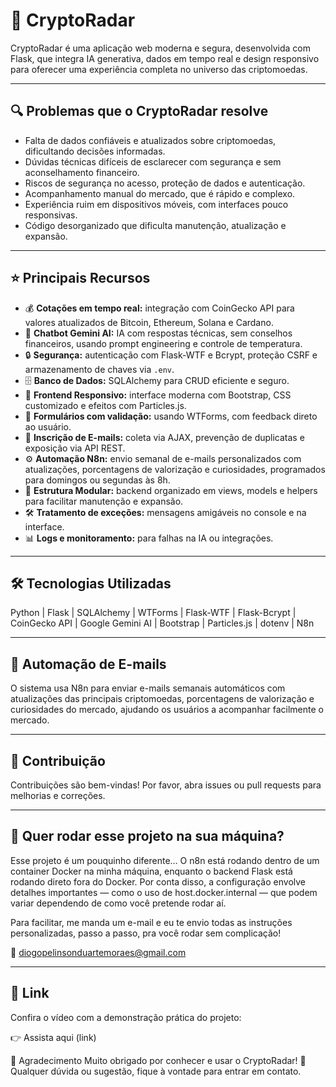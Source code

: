 # 🚀 CryptoRadar

CryptoRadar é uma aplicação web moderna e segura, desenvolvida com Flask, que integra IA generativa, dados em tempo real e design responsivo para oferecer uma experiência completa no universo das criptomoedas.

---

## 🔍 Problemas que o CryptoRadar resolve

- Falta de dados confiáveis e atualizados sobre criptomoedas, dificultando decisões informadas.  
- Dúvidas técnicas difíceis de esclarecer com segurança e sem aconselhamento financeiro.  
- Riscos de segurança no acesso, proteção de dados e autenticação.  
- Acompanhamento manual do mercado, que é rápido e complexo.  
- Experiência ruim em dispositivos móveis, com interfaces pouco responsivas.  
- Código desorganizado que dificulta manutenção, atualização e expansão.

---

## ⭐ Principais Recursos

- 💰 **Cotações em tempo real:** integração com CoinGecko API para valores atualizados de Bitcoin, Ethereum, Solana e Cardano.  
- 🤖 **Chatbot Gemini AI:** IA com respostas técnicas, sem conselhos financeiros, usando prompt engineering e controle de temperatura.  
- 🔒 **Segurança:** autenticação com Flask-WTF e Bcrypt, proteção CSRF e armazenamento de chaves via `.env`.  
- 🗄️ **Banco de Dados:** SQLAlchemy para CRUD eficiente e seguro.  
- 📱 **Frontend Responsivo:** interface moderna com Bootstrap, CSS customizado e efeitos com Particles.js.  
- 📝 **Formulários com validação:** usando WTForms, com feedback direto ao usuário.  
- 📧 **Inscrição de E-mails:** coleta via AJAX, prevenção de duplicatas e exposição via API REST.  
- ⚙️ **Automação N8n:** envio semanal de e-mails personalizados com atualizações, porcentagens de valorização e curiosidades, programados para domingos ou segundas às 8h.  
- 🧩 **Estrutura Modular:** backend organizado em views, models e helpers para facilitar manutenção e expansão.  
- 🛠️ **Tratamento de exceções:** mensagens amigáveis no console e na interface.  
- 📊 **Logs e monitoramento:** para falhas na IA ou integrações.

---

## 🛠️ Tecnologias Utilizadas

Python | Flask | SQLAlchemy | WTForms | Flask-WTF | Flask-Bcrypt | CoinGecko API | Google Gemini AI | Bootstrap | Particles.js | dotenv | N8n

---

## 📧 Automação de E-mails

O sistema usa N8n para enviar e-mails semanais automáticos com atualizações das principais criptomoedas, porcentagens de valorização e curiosidades do mercado, ajudando os usuários a acompanhar facilmente o mercado.

---

## 🤝 Contribuição

Contribuições são bem-vindas! Por favor, abra issues ou pull requests para melhorias e correções.

---

## 🚀 Quer rodar esse projeto na sua máquina?
Esse projeto é um pouquinho diferente… O n8n está rodando dentro de um container Docker na minha máquina, enquanto o backend Flask está rodando direto fora do Docker.
Por conta disso, a configuração envolve detalhes importantes — como o uso de host.docker.internal — que podem variar dependendo de como você pretende rodar aí.

Para facilitar, me manda um e-mail e eu te envio todas as instruções personalizadas, passo a passo, pra você rodar sem complicação!

📩 diogopelinsonduartemoraes@gmail.com


---
## 🔗 Link
Confira o vídeo com a demonstração prática do projeto:

👉 Assista aqui
(link)

🙌 Agradecimento
Muito obrigado por conhecer e usar o CryptoRadar! 🚀
Qualquer dúvida ou sugestão, fique à vontade para entrar em contato.
